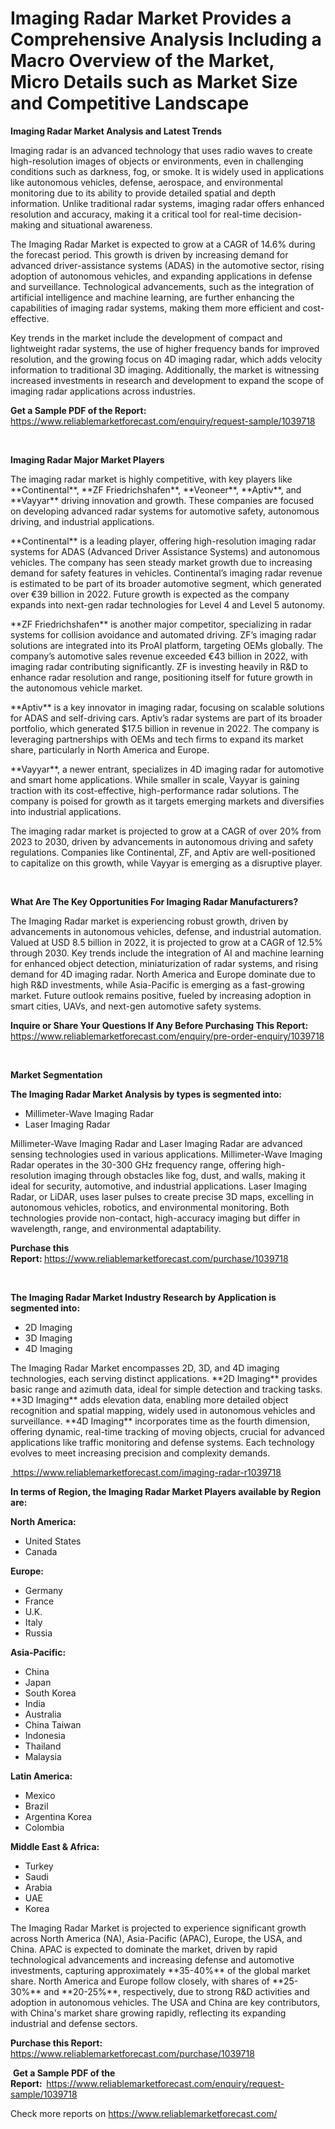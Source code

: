 <p><h1>Imaging Radar Market Provides a Comprehensive Analysis Including a Macro Overview of the Market, Micro Details such as Market Size and Competitive Landscape</h1></p><p><strong>Imaging Radar Market Analysis and Latest Trends</strong></p>
<p><p>Imaging radar is an advanced technology that uses radio waves to create high-resolution images of objects or environments, even in challenging conditions such as darkness, fog, or smoke. It is widely used in applications like autonomous vehicles, defense, aerospace, and environmental monitoring due to its ability to provide detailed spatial and depth information. Unlike traditional radar systems, imaging radar offers enhanced resolution and accuracy, making it a critical tool for real-time decision-making and situational awareness.</p><p>The Imaging Radar Market is expected to grow at a CAGR of 14.6% during the forecast period. This growth is driven by increasing demand for advanced driver-assistance systems (ADAS) in the automotive sector, rising adoption of autonomous vehicles, and expanding applications in defense and surveillance. Technological advancements, such as the integration of artificial intelligence and machine learning, are further enhancing the capabilities of imaging radar systems, making them more efficient and cost-effective.</p><p>Key trends in the market include the development of compact and lightweight radar systems, the use of higher frequency bands for improved resolution, and the growing focus on 4D imaging radar, which adds velocity information to traditional 3D imaging. Additionally, the market is witnessing increased investments in research and development to expand the scope of imaging radar applications across industries.</p></p>
<p><strong>Get a Sample PDF of the Report:&nbsp;</strong> <a href="https://www.reliablemarketforecast.com/enquiry/request-sample/1039718?utm_campaign=1102&utm_medium=2&utm_source=Github&utm_content=ia&utm_term=23012025&utm_id=imaging-radar">https://www.reliablemarketforecast.com/enquiry/request-sample/1039718</a></p>
<p>&nbsp;</p>
<p><strong>Imaging Radar Major Market Players</strong></p>
<p><p>The imaging radar market is highly competitive, with key players like **Continental**, **ZF Friedrichshafen**, **Veoneer**, **Aptiv**, and **Vayyar** driving innovation and growth. These companies are focused on developing advanced radar systems for automotive safety, autonomous driving, and industrial applications.</p><p>**Continental** is a leading player, offering high-resolution imaging radar systems for ADAS (Advanced Driver Assistance Systems) and autonomous vehicles. The company has seen steady market growth due to increasing demand for safety features in vehicles. Continental’s imaging radar revenue is estimated to be part of its broader automotive segment, which generated over €39 billion in 2022. Future growth is expected as the company expands into next-gen radar technologies for Level 4 and Level 5 autonomy.</p><p>**ZF Friedrichshafen** is another major competitor, specializing in radar systems for collision avoidance and automated driving. ZF’s imaging radar solutions are integrated into its ProAI platform, targeting OEMs globally. The company’s automotive sales revenue exceeded €43 billion in 2022, with imaging radar contributing significantly. ZF is investing heavily in R&D to enhance radar resolution and range, positioning itself for future growth in the autonomous vehicle market.</p><p>**Aptiv** is a key innovator in imaging radar, focusing on scalable solutions for ADAS and self-driving cars. Aptiv’s radar systems are part of its broader portfolio, which generated $17.5 billion in revenue in 2022. The company is leveraging partnerships with OEMs and tech firms to expand its market share, particularly in North America and Europe.</p><p>**Vayyar**, a newer entrant, specializes in 4D imaging radar for automotive and smart home applications. While smaller in scale, Vayyar is gaining traction with its cost-effective, high-performance radar solutions. The company is poised for growth as it targets emerging markets and diversifies into industrial applications.</p><p>The imaging radar market is projected to grow at a CAGR of over 20% from 2023 to 2030, driven by advancements in autonomous driving and safety regulations. Companies like Continental, ZF, and Aptiv are well-positioned to capitalize on this growth, while Vayyar is emerging as a disruptive player.</p></p>
<p>&nbsp;</p>
<p><strong>What Are The Key Opportunities For Imaging Radar Manufacturers?</strong></p>
<p><p>The Imaging Radar market is experiencing robust growth, driven by advancements in autonomous vehicles, defense, and industrial automation. Valued at USD 8.5 billion in 2022, it is projected to grow at a CAGR of 12.5% through 2030. Key trends include the integration of AI and machine learning for enhanced object detection, miniaturization of radar systems, and rising demand for 4D imaging radar. North America and Europe dominate due to high R&D investments, while Asia-Pacific is emerging as a fast-growing market. Future outlook remains positive, fueled by increasing adoption in smart cities, UAVs, and next-gen automotive safety systems.</p></p>
<p><strong>Inquire or Share Your Questions If Any Before Purchasing This Report:</strong> <a href="https://www.reliablemarketforecast.com/enquiry/pre-order-enquiry/1039718?utm_campaign=1102&utm_medium=2&utm_source=Github&utm_content=ia&utm_term=23012025&utm_id=imaging-radar">https://www.reliablemarketforecast.com/enquiry/pre-order-enquiry/1039718</a></p>
<p>&nbsp;</p>
<p><strong>Market Segmentation</strong></p>
<p><strong>The Imaging Radar Market Analysis by types is segmented into:</strong></p>
<p><ul><li>Millimeter-Wave Imaging Radar</li><li>Laser Imaging Radar</li></ul></p>
<p><p>Millimeter-Wave Imaging Radar and Laser Imaging Radar are advanced sensing technologies used in various applications. Millimeter-Wave Imaging Radar operates in the 30-300 GHz frequency range, offering high-resolution imaging through obstacles like fog, dust, and walls, making it ideal for security, automotive, and industrial applications. Laser Imaging Radar, or LiDAR, uses laser pulses to create precise 3D maps, excelling in autonomous vehicles, robotics, and environmental monitoring. Both technologies provide non-contact, high-accuracy imaging but differ in wavelength, range, and environmental adaptability.</p></p>
<p><strong>Purchase this Report:&nbsp;</strong><a href="https://www.reliablemarketforecast.com/purchase/1039718?utm_campaign=1102&utm_medium=2&utm_source=Github&utm_content=ia&utm_term=23012025&utm_id=imaging-radar">https://www.reliablemarketforecast.com/purchase/1039718</a></p>
<p>&nbsp;</p>
<p><strong>The Imaging Radar Market Industry Research by Application is segmented into:</strong></p>
<p><ul><li>2D Imaging</li><li>3D Imaging</li><li>4D Imaging</li></ul></p>
<p><p>The Imaging Radar Market encompasses 2D, 3D, and 4D imaging technologies, each serving distinct applications. **2D Imaging** provides basic range and azimuth data, ideal for simple detection and tracking tasks. **3D Imaging** adds elevation data, enabling more detailed object recognition and spatial mapping, widely used in autonomous vehicles and surveillance. **4D Imaging** incorporates time as the fourth dimension, offering dynamic, real-time tracking of moving objects, crucial for advanced applications like traffic monitoring and defense systems. Each technology evolves to meet increasing precision and complexity demands.</p></p>
<p><a href="https://www.reliablemarketforecast.com/imaging-radar-r1039718?utm_campaign=1102&utm_medium=2&utm_source=Github&utm_content=ia&utm_term=23012025&utm_id=imaging-radar">&nbsp;https://www.reliablemarketforecast.com/imaging-radar-r1039718</a></p>
<p><strong>In terms of Region, the Imaging Radar Market Players available by Region are:</strong></p>
<p>
    <p> <strong> North America: </strong>
        <ul>
            <li>United States</li>
            <li>Canada</li>
        </ul>
        </p> 
    <p> <strong> Europe: </strong>
        <ul>
            <li>Germany</li>
            <li>France</li>
            <li>U.K.</li>
            <li>Italy</li>
            <li>Russia</li>
        </ul>
        </p> 
    <p> <strong> Asia-Pacific: </strong>
        <ul>
            <li>China</li>
            <li>Japan</li>
            <li>South Korea</li>
            <li>India</li>
            <li>Australia</li>
            <li>China Taiwan</li>
            <li>Indonesia</li>
            <li>Thailand</li>
            <li>Malaysia</li>
        </ul>
        </p> 
    <p> <strong> Latin America: </strong>
        <ul>
            <li>Mexico</li>
            <li>Brazil</li>
            <li>Argentina Korea</li>
            <li>Colombia</li>
        </ul>
        </p> 
    <p> <strong> Middle East & Africa: </strong>
        <ul>
            <li>Turkey</li>
            <li>Saudi</li>
            <li>Arabia</li>
            <li>UAE</li>
            <li>Korea</li>
        </ul>
    </p>
    </p>
<p><p>The Imaging Radar Market is projected to experience significant growth across North America (NA), Asia-Pacific (APAC), Europe, the USA, and China. APAC is expected to dominate the market, driven by rapid technological advancements and increasing defense and automotive investments, capturing approximately **35-40%** of the global market share. North America and Europe follow closely, with shares of **25-30%** and **20-25%**, respectively, due to strong R&D activities and adoption in autonomous vehicles. The USA and China are key contributors, with China's market share growing rapidly, reflecting its expanding industrial and defense sectors.</p></p>
<p><strong>Purchase this Report: </strong><a href="https://www.reliablemarketforecast.com/purchase/1039718?utm_campaign=1102&utm_medium=2&utm_source=Github&utm_content=ia&utm_term=23012025&utm_id=imaging-radar">https://www.reliablemarketforecast.com/purchase/1039718</a></p>
<p>&nbsp;<strong>Get a Sample PDF of the Report:&nbsp;&nbsp;</strong><a href="https://www.reliablemarketforecast.com/enquiry/request-sample/1039718?utm_campaign=1102&utm_medium=2&utm_source=Github&utm_content=ia&utm_term=23012025&utm_id=imaging-radar">https://www.reliablemarketforecast.com/enquiry/request-sample/1039718</a></p>
<p><strong></strong></p>
<p>Check more reports on <a href="https://www.reliablemarketforecast.com/?utm_campaign=1102&utm_medium=2&utm_source=Github&utm_content=ia&utm_term=23012025&utm_id=imaging-radar">https://www.reliablemarketforecast.com/</a></p>